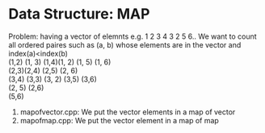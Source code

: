 # Data Structure: MAP 

Problem: having a vector of elemnts e.g. 1 2 3 4 3 2 5 6..  We want to count all ordered paires such as (a, b) whose elements are in the vector and index(a)<index(b)  
(1,2) (1, 3) (1,4)(1, 2) (1, 5) (1, 6)  
(2,3)(2,4) (2,5) (2, 6)  
(3,4) (3,3) (3, 2) (3,5) (3,6)  
(2, 5) (2,6)  
(5,6)
1. mapofvector.cpp: We put the vector elements in a map of  vector
2. mapofmap.cpp: We put the vector element in a map of map

  
